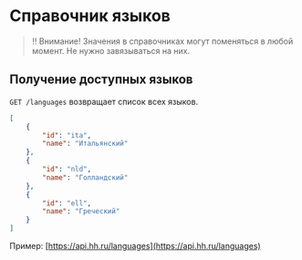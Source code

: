 # Справочник языков

> ‼️ Внимание! Значения в справочниках могут поменяться в любой момент. Не нужно завязываться на них.

## Получение доступных языков

`GET /languages` возвращает список всех языков.

```json
[
    {
        "id": "ita",
        "name": "Итальянский"
    },
    {
        "id": "nld",
        "name": "Голландский"
    },
    {
        "id": "ell",
        "name": "Греческий"
    }
]
```

Пример: [https://api.hh.ru/languages](https://api.hh.ru/languages)
